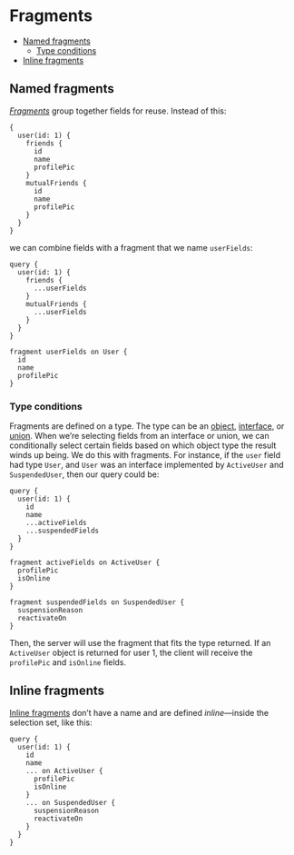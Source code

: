 # Fragments

- [Named fragments](#named-fragments)
  - [Type conditions](#type-conditions)
- [Inline fragments](#inline-fragments)

## Named fragments

[*Fragments*](http://spec.graphql.org/draft/#sec-Language.Fragments) group together fields for reuse. Instead of this:

```gql
{
  user(id: 1) {
    friends {
      id
      name
      profilePic
    }
    mutualFriends {
      id
      name
      profilePic
    }
  }
}
```

we can combine fields with a fragment that we name `userFields`:

```gql
query {
  user(id: 1) {
    friends {
      ...userFields
    }
    mutualFriends {
      ...userFields
    }
  }
}

fragment userFields on User {
  id
  name
  profilePic
}
```

### Type conditions

Fragments are defined on a type. The type can be an [object](../type-system/#objects), [interface](../type-system/#interfaces), or [union](../type-system/#unions). When we’re selecting fields from an interface or union, we can conditionally select certain fields based on which object type the result winds up being. We do this with fragments. For instance, if the `user` field had type `User`, and `User` was an interface implemented by `ActiveUser` and `SuspendedUser`, then our query could be:

```gql
query {
  user(id: 1) {
    id
    name
    ...activeFields
    ...suspendedFields
  }
}

fragment activeFields on ActiveUser {
  profilePic
  isOnline
}

fragment suspendedFields on SuspendedUser {
  suspensionReason
  reactivateOn
}
```

Then, the server will use the fragment that fits the type returned. If an `ActiveUser` object is returned for user 1, the client will receive the `profilePic` and `isOnline` fields. 

## Inline fragments

[Inline fragments](http://spec.graphql.org/draft/#sec-Inline-Fragments) don’t have a name and are defined *inline*—inside the selection set, like this:

```gql
query {
  user(id: 1) {
    id
    name
    ... on ActiveUser {
      profilePic
      isOnline
    }
    ... on SuspendedUser {
      suspensionReason
      reactivateOn
    }
  }
}
```


